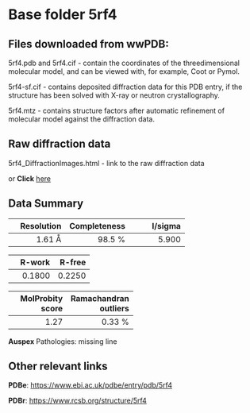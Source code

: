 # Base folder 5rf4

## Files downloaded from wwPDB:

5rf4.pdb and 5rf4.cif - contain the coordinates of the threedimensional molecular model, and can be viewed with, for example, Coot or Pymol.

5rf4-sf.cif - contains deposited diffraction data for this PDB entry, if the structure has been solved with X-ray or neutron crystallography.

5rf4.mtz - contains structure factors after automatic refinement of molecular model against the diffraction data.

## Raw diffraction data

5rf4_DiffractionImages.html - link to the raw diffraction data 

or **Click** [here](https://zenodo.org/record/3731178) 

## Data Summary
|   | Resolution | Completeness| I/sigma |
|---|-------------:|----------------:|--------------:|
|   |1.61 Å|98.5  %|<img width=50/>5.900|

|   | **R-work**| **R-free**   
|---|-------------:|----------------:|           
||0.1800|0.2250|

|   |**MolProbity<br>score**| **Ramachandran<br>outliers** 
|---|-------------:|----------------:|
||1.27|0.33 %|

**Auspex** Pathologies: missing line

 

## Other relevant links 
**PDBe**:  https://www.ebi.ac.uk/pdbe/entry/pdb/5rf4
 
**PDBr**: https://www.rcsb.org/structure/5rf4 

